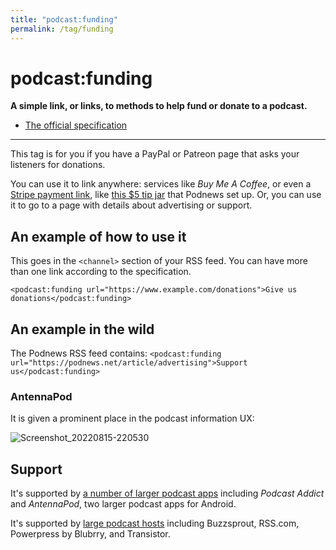 ```yaml
---
title: "podcast:funding"
permalink: /tag/funding
---
```


# <i class="pi pi-tag-funding"></i>podcast:funding
**A simple link, or links, to methods to help fund or donate to a podcast.**

* [The official specification](https://github.com/Podcastindex-org/podcast-namespace/blob/main/docs/1.0.md#funding)

- - -

This tag is for you if you have a PayPal or Patreon page that asks your listeners for donations.

You can use it to link anywhere: services like _Buy Me A Coffee_, or even a [Stripe payment link](https://stripe.com/en-au/payments/payment-links), like [this $5 tip jar](https://buy.stripe.com/6oEbLU2OC6cG22c144) that Podnews set up. Or, you can use it to go to a page with details about advertising or support.

## An example of how to use it

This goes in the `<channel>` section of your RSS feed. You can have more than one link according to the specification.

```
<podcast:funding url="https://www.example.com/donations">Give us donations</podcast:funding>
```

## An example in the wild

The Podnews RSS feed contains: `<podcast:funding url="https://podnews.net/article/advertising">Support us</podcast:funding>`

### <i class="pi pi-antennapod"></i> AntennaPod

It is given a prominent place in the podcast information UX:

![Screenshot_20220815-220530](https://user-images.githubusercontent.com/231941/184632448-2b715e7f-bc27-4ad0-be3e-358bd804c1ad.png)

## Support

It's supported by [a number of larger podcast apps](https://podcastindex.org/apps?appTypes=app&elements=Funding) including _Podcast Addict_ and _AntennaPod_, two larger podcast apps for Android.

It's supported by [large podcast hosts](https://podcastindex.org/apps?appTypes=hosting&elements=Funding) including Buzzsprout, RSS.com, Powerpress by Blubrry, and Transistor.

<script src="https://giscus.app/client.js"
        data-repo="jamescridland/podcastnamespace.org"
        data-repo-id="R_kgDOH0hJuA"
        data-category="General"
        data-category-id="DIC_kwDOH0hJuM4CQ1a_"
        data-mapping="title"
        data-strict="0"
        data-reactions-enabled="1"
        data-emit-metadata="0"
        data-input-position="bottom"
        data-theme="preferred_color_scheme"
        data-lang="en"
        data-loading="lazy"
        crossorigin="anonymous"
        async>
</script>
